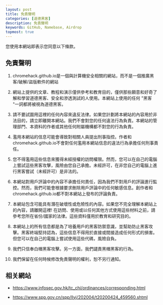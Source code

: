 ```yaml
---
layout: post
title: 免責聲明
categories: [道德黑客]
description: 免責聲明
keywords: GitHub, Namebase, Airdrop
topmost: true
---
```


您使用本網站即表示您同意以下條款。

## 免責聲明

1. chromehack.github.io是一個與計算機安全相關的網站，而不是一個推廣黑客/破解/盜版軟件的網站

2. 網站上提供的文章、教程和演示僅供參考和教育目的，僅供那些願意和好奇了解和學習道德黑客、安全和滲透測試的人使用。本網站上使用的任何 "黑客 "一詞都將被視為道德黑客。

3. 請不要試圖用這裡的任何內容來違反法律。如果您計劃將本網站的內容用於非法目的，請立即離開本網站。我們不會對您的任何違法行為負責。本網站的管理部門、本資料的作者或其他任何附屬機構都不對您的行為負責。

4. 濫用本網站的信息可能會導致對相關人員提出刑事指控。作者和chromehack.github.io不會對任何濫用本網站信息的違法行為承擔任何刑事責任。

5. 您不得濫用這些信息來獲得未經授權的訪問權限。然而，您可以在自己的電腦上嘗試這些黑客攻擊，風險由您自己承擔。未經許可，在非您自己的電腦上進行黑客嘗試（未經許可）是非法的。

6. 本網站對用戶評論中的內容不承擔任何責任，因為我們不對用戶的評論進行監控。然而，我們可能會根據要求刪除用戶評論中的任何敏感信息。創作者和chromehack.github.io都不對本網站上發布的評論負責。

7. 本網站包含可能具有潛在破壞性或危險性的內容。如果您不完全理解本網站上的內容，請離開這裡! 在訪問、使用或以任何其他方式使用這些材料之前，請參考您所在省份/國家的法律。這些資料僅用於教育和研究目的。

8. 本網站上的所有信息都是為了培養用戶的黑客防禦意識，並幫助防止黑客攻擊。黑客終端堅持認為，這些信息不得用於直接或間接造成任何形式的損害。但您可以在自己的電腦上嘗試使用這些代碼，風險自負。

9. 我們只信奉白帽黑客攻擊。另一方面，我們譴責黑帽黑客的行為。

10. 我們保留在任何時候修改免責聲明的權利，恕不另行通知。


## 相关網站

- <https://www.infosec.gov.hk/tc_chi/ordinances/corresponding.html>

- <https://www.spp.gov.cn/spp/llyj/202004/t20200424_459560.shtml>
